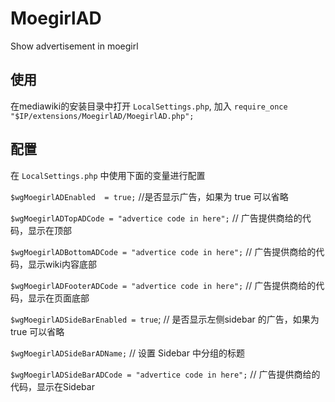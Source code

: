 MoegirlAD
=========

Show advertisement in moegirl


使用
---------
在mediawiki的安装目录中打开 `LocalSettings.php`, 加入 `require_once "$IP/extensions/MoegirlAD/MoegirlAD.php";`


配置
---------
在 `LocalSettings.php` 中使用下面的变量进行配置

`$wgMoegirlADEnabled  = true;`  //是否显示广告，如果为 true 可以省略

`$wgMoegirlADTopADCode = "advertice code in here";`   // 广告提供商给的代码，显示在顶部

`$wgMoegirlADBottomADCode = "advertice code in here";`   // 广告提供商给的代码，显示wiki内容底部

`$wgMoegirlADFooterADCode = "advertice code in here";`   // 广告提供商给的代码，显示在页面底部

`$wgMoegirlADSideBarEnabled = true`;    // 是否显示左侧sidebar 的广告，如果为 true 可以省略

`$wgMoegirlADSideBarADName;`   // 设置 Sidebar 中分组的标题

`$wgMoegirlADSideBarADCode = "advertice code in here";`   // 广告提供商给的代码，显示在Sidebar




